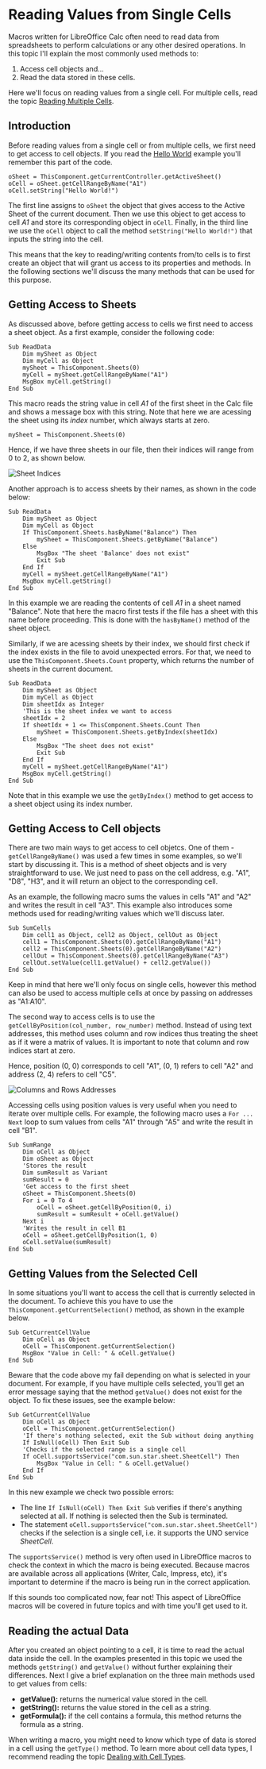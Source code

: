 # Reading Values from Single Cells

Macros written for LibreOffice Calc often need to read data from spreadsheets to perform calculations or any other desired operations. In this topic I'll explain the most commonly used methods to:

1. Access cell objects and...
2. Read the data stored in these cells.

Here we'll focus on reading values from a single cell. For multiple cells, read the topic [Reading Multiple Cells](./topics/Reading_Data_Multiple_Cells.md).

## Introduction

Before reading values from a single cell or from multiple cells, we first need to get access to cell objects. If you read the [Hello World](./Hello_World.md) example you'll remember this part of the code.

```VBA
oSheet = ThisComponent.getCurrentController.getActiveSheet()
oCell = oSheet.getCellRangeByName("A1")
oCell.setString("Hello World!")
```

The first line assigns to `oSheet` the object that gives access to the Active Sheet of the current document. Then we use this object to get access to cell *A1* and store its corresponding object in `oCell`. Finally, in the third line we use the `oCell` object to call the method `setString("Hello World!")` that inputs the string into the cell.

This means that the key to reading/writing contents from/to cells is to first create an object that will grant us access to its properties and methods. In the following sections we'll discuss the many methods that can be used for this purpose.

## Getting Access to Sheets

As discussed above, before getting access to cells we first need to access a sheet object. As a first example, consider the following code:

```VBA
Sub ReadData
	Dim mySheet as Object
	Dim myCell as Object
	mySheet = ThisComponent.Sheets(0)
	myCell = mySheet.getCellRangeByName("A1")
	MsgBox myCell.getString()
End Sub
```

This macro reads the string value in cell *A1* of the first sheet in the Calc file and shows a message box with this string. Note that here we are acessing the sheet using its *index* number, which always starts at zero.

```VBA
mySheet = ThisComponent.Sheets(0)
```

Hence, if we have three sheets in our file, then their indices will range from 0 to 2, as shown below.

![Sheet Indices](../images/Reading_Data_01.png)

Another approach is to access sheets by their names, as shown in the code below:

```VBA
Sub ReadData
	Dim mySheet as Object
	Dim myCell as Object
	If ThisComponent.Sheets.hasByName("Balance") Then
		mySheet = ThisComponent.Sheets.getByName("Balance")
	Else
		MsgBox "The sheet 'Balance' does not exist"
		Exit Sub
	End If
	myCell = mySheet.getCellRangeByName("A1")
	MsgBox myCell.getString()
End Sub
```

In this example we are reading the contents of cell *A1* in a sheet named "Balance". Note that here the macro first tests if the file has a sheet with this name before proceeding. This is done with the `hasByName()` method of the sheet object.

Similarly, if we are acessing sheets by their index, we should first check if the index exists in the file to avoid unexpected errors. For that, we need to use the `ThisComponent.Sheets.Count` property, which returns the number of sheets in the current document.

```VBA
Sub ReadData
	Dim mySheet as Object
	Dim myCell as Object
	Dim sheetIdx as Integer
	'This is the sheet index we want to access
	sheetIdx = 2
	If sheetIdx + 1 <= ThisComponent.Sheets.Count Then
		mySheet = ThisComponent.Sheets.getByIndex(sheetIdx)
	Else
		MsgBox "The sheet does not exist"
		Exit Sub
	End If
	myCell = mySheet.getCellRangeByName("A1")
	MsgBox myCell.getString()
End Sub
```

Note that in this example we use the `getByIndex()` method to get access to a sheet object using its index number.

## Getting Access to Cell objects

There are two main ways to get access to cell objetcs. One of them - `getCellRangeByName()` was used a few times in some examples, so we'll start by discussing it. This is a method of sheet objects and is very straightforward to use. We just need to pass on the cell address, e.g. "A1", "D8", "H3", and it will return an object to the corresponding cell.

As an example, the following macro sums the values in cells "A1" and "A2" and writes the result in cell "A3". This example also introduces some methods used for reading/writing values which we'll discuss later.

```VBA
Sub SumCells
	Dim cell1 as Object, cell2 as Object, cellOut as Object
	cell1 = ThisComponent.Sheets(0).getCellRangeByName("A1")
	cell2 = ThisComponent.Sheets(0).getCellRangeByName("A2")
	cellOut = ThisComponent.Sheets(0).getCellRangeByName("A3")
	cellOut.setValue(cell1.getValue() + cell2.getValue())
End Sub
```

Keep in mind that here we'll only focus on single cells, however this method can also be used to access multiple cells at once by passing on addresses as "A1:A10".

The second way to access cells is to use the `getCellByPosition(col_number, row_number)` method. Instead of using text addresses, this method uses column and row indices thus treating the sheet as if it were a matrix of values. It is important to note that column and row indices start at zero.

Hence, position (0, 0) corresponds to cell "A1", (0, 1) refers to cell "A2" and address (2, 4) refers to cell "C5".

![Columns and Rows Addresses](../images/Reading_Data_02.png)

Accessing cells using position values is very useful when you need to iterate over multiple cells. For example, the following macro uses a `For ... Next` loop to sum values from cells "A1" through "A5" and write the result in cell "B1".

```VBA
Sub SumRange
	Dim oCell as Object
	Dim oSheet as Object
	'Stores the result
	Dim sumResult as Variant
	sumResult = 0
	'Get access to the first sheet
	oSheet = ThisComponent.Sheets(0)
	For i = 0 To 4
		oCell = oSheet.getCellByPosition(0, i)
		sumResult = sumResult + oCell.getValue()
	Next i
	'Writes the result in cell B1
	oCell = oSheet.getCellByPosition(1, 0)
	oCell.setValue(sumResult)
End Sub
```

## Getting Values from the Selected Cell

In some situations you'll want to access the cell that is currently selected in the document. To achieve this you have to use the `ThisComponent.getCurrentSelection()` method, as shown in the example below.

```VBA
Sub GetCurrentCellValue
	Dim oCell as Object
	oCell = ThisComponent.getCurrentSelection()
	MsgBox "Value in Cell: " & oCell.getValue()
End Sub
```

Beware that the code above my fail depending on what is selected in your document. For example, if you have multiple cells selected, you'll get an error message saying that the method `getValue()` does not exist for the object. To fix these issues, see the example below:

```VBA
Sub GetCurrentCellValue
	Dim oCell as Object
	oCell = ThisComponent.getCurrentSelection()
	'If there's nothing selected, exit the Sub without doing anything
	If IsNull(oCell) Then Exit Sub
	'Checks if the selected range is a single cell
	If oCell.supportsService("com.sun.star.sheet.SheetCell") Then
		MsgBox "Value in Cell: " & oCell.getValue()
	End If
End Sub
```

In this new example we check two possible errors:

- The line `If IsNull(oCell) Then Exit Sub` verifies if there's anything selected at all. If nothing is selected then the Sub is terminated.
- The statement `oCell.supportsService("com.sun.star.sheet.SheetCell")` checks if the selection is a single cell, i.e. it supports the UNO service *SheetCell*.

The `supportsService()` method is very often used in LibreOffice macros to check the context in which the macro is being executed. Because macros are available across all applications (Writer, Calc, Impress, etc), it's important to determine if the macro is being run in the correct application.

If this sounds too complicated now, fear not! This aspect of LibreOffice macros will be covered in future topics and with time you'll get used to it.

## Reading the actual Data

After you created an object pointing to a cell, it is time to read the actual data inside the cell. In the examples presented in this topic we used the methods `getString()` and `getValue()` without further explaining their differences. Next I give a brief explanation on the three main methods used to get values from cells:

- **getValue():** returns the numerical value stored in the cell.
- **getString():** returns the value stored in the cell as a string.
- **getFormula():** if the cell contains a formula, this method returns the formula as a string.

When writing a macro, you might need to know which type of data is stored in a cell using the `getType()` method. To learn more about cell data types, I recommend reading the topic [Dealing with Cell Types](./Data_Types.md).
